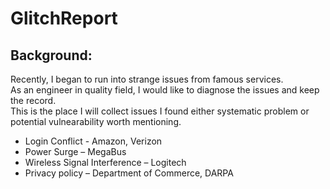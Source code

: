 # GlitchReport
## Background:
Recently, I began to run into strange issues from famous services.  
As an engineer in quality field, I would like to diagnose the issues and keep the record.  
This is the place I will collect issues I found either systematic problem or potential vulnearability worth mentioning.

* Login Conflict - Amazon, Verizon
* Power Surge – MegaBus
* Wireless Signal Interference – Logitech
* Privacy policy – Department of Commerce, DARPA

